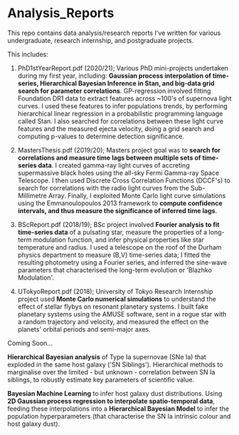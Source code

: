 # Analysis_Reports
This repo contains data analysis/research reports I've written for various undergraduate, research internship, and postgraduate projects.

This includes:

1) PhD1stYearReport.pdf (2020/21); Various PhD mini-projects undertaken during my first year, including: **Gaussian process interpolation of time-series, Hierarchical Bayesian Inference in Stan, and big-data grid search for parameter correlations**. GP-regression involved fitting Foundation DR1 data to extract features across ~100's of supernova light curves. I used these features to infer populations trends, by performing hierarchical linear regression in a probabilistic programming language called Stan. I also searched for correlations between these light curve features and the measured ejecta velocity, doing a grid search and computing p-values to determine detection significance.

2) MastersThesis.pdf (2019/20); Masters project goal was to **search for correlations and measure time lags between multiple sets of time-series data**. I created gamma-ray light curves of accreting supermassive black holes using the all-sky Fermi Gamma-ray Space Telescope. I then used Discrete Cross Correlation Functions (DCCF's) to search for correlations with the radio light curves from the Sub-Millimetre Array. Finally, I exploited Monte Carlo light curve simulations using the Emmanoulopoulos 2013 framework to **compute confidence intervals, and thus measure the significance of inferred time lags**.

3) BScReport.pdf (2018/19); BSc project involved **Fourier analysis to fit time-series data** of a pulsating star, measure the properties of a long-term modulation function, and infer physical properties like star temperature and radius. I used a telescope on the roof of the Durham physics department to measure (B,V) time-series data; I fitted the resulting photometry using a Fourier series, and inferred the sine-wave parameters that characterised the long-term evolution or 'Blazhko Modulation'. 

4) UTokyoReport.pdf (2018); University of Tokyo Research Internship project used **Monte Carlo numerical simulations** to understand the effect of stellar flybys on resonant planetary systems. I built fake planetary systems using the AMUSE software, sent in a rogue star with a random trajectory and velocity, and measured the effect on the planets' orbital periods and semi-major axes.

Coming Soon...

**Hierarchical Bayesian analysis** of Type Ia supernovae (SNe Ia) that exploded in the same host galaxy ('SN Siblings'). Hierarchical methods to marginalise over the limited - but unknown - correlation between SN Ia siblings, to robustly estimate key parameters of scientific value.

**Bayesian Machine Learning** to infer host galaxy dust distributions. Using **2D Gaussian process regression to interpolate spatio-temporal data**, feeding these interpolations into a **Hierarchical Bayesian Model** to infer the population hyperparameters (that characterise the SN Ia intrinsic colour and host galaxy dust).
